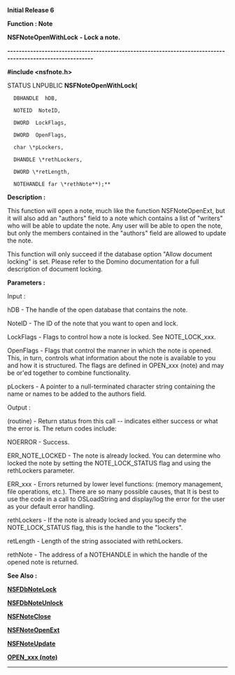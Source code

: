 




<!--
 /\* Font Definitions \*/
 @font-face
 {font-family:Helv;
 panose-1:2 11 6 4 2 2 2 3 2 4;}
@font-face
 {font-family:"Cambria Math";
 panose-1:2 4 5 3 5 4 6 3 2 4;}
 /\* Style Definitions \*/
 p.MsoNormal, li.MsoNormal, div.MsoNormal
 {margin-top:0cm;
 margin-right:0cm;
 margin-bottom:8.0pt;
 margin-left:0cm;
 line-height:107%;
 font-size:11.0pt;
 font-family:"Calibri",sans-serif;}
.MsoChpDefault
 {font-size:11.0pt;}
.MsoPapDefault
 {margin-bottom:8.0pt;
 line-height:107%;}
 /\* Page Definitions \*/
 @page WordSection1
 {size:612.0pt 792.0pt;
 margin:72.0pt 72.0pt 72.0pt 72.0pt;}
div.WordSection1
 {page:WordSection1;}
-->




**Initial Release 6**



**Function : Note**



**NSFNoteOpenWithLock** **- Lock a
note.**


**----------------------------------------------------------------------------------------------------------**



**#include <nsfnote.h>**



STATUS
LNPUBLIC **NSFNoteOpenWithLock(**  

      DBHANDLE  hDB,  

      NOTEID  NoteID,  

      DWORD  LockFlags,  

      DWORD  OpenFlags,  

      char \*pLockers,  

      DHANDLE \*rethLockers,  

      DWORD \*retLength,  

      NOTEHANDLE far \*rethNote**);**



**Description :**



This
function will open a note, much like the function NSFNoteOpenExt, but it will
also add an "authors" field to a note which contains a list of
"writers" who will be able to update the note.  Any user will be able
to open the note, but only the members contained in the "authors"
field are allowed to update the note.


 


This
function will only succeed if the database option "Allow document
locking" is set.  Please refer to the Domino documentation for a full
description of document locking.


 


**Parameters :**



Input :  

hDB  -  The handle of the open database that contains the note.  

  

NoteID  -  The ID of the note that you want to open and lock.  

  

LockFlags  -  Flags to control how a note is locked.  See NOTE\_LOCK\_xxx.  

  

OpenFlags  -  Flags that control the manner in which the note is opened. This,
in turn, controls what information about the note is available to you and how
it is structured. The flags are defined in OPEN\_xxx (note) and may be or'ed
together to combine functionality.  

  

pLockers  -  A pointer to a null-terminated character string containing the
name or names to be added to the authors field.  

  




Output :  

(routine)  -  Return status from this call -- indicates either success or what
the error is. The return codes include:  

  

NOERROR - Success.  

  

ERR\_NOTE\_LOCKED - The note is already locked.  You can determine who locked the
note by setting the NOTE\_LOCK\_STATUS flag  and using the rethLockers parameter.  

  

ERR\_xxx - Errors returned by lower level functions: (memory management, file
operations, etc.).  There are so many possible causes, that It is best to use
the code in a call to OSLoadString and display/log the error for the user as
your default error handling.  

  

  

rethLockers  -  If the note is already locked and you specify the
NOTE\_LOCK\_STATUS flag, this is the handle to the "lockers".  

  

retLength  -  Length of the string associated with rethLockers.  

  

rethNote  -  The address of a NOTEHANDLE in which the handle of the opened note
is returned.  

  




 **See Also :**


**[NSFDbNoteLock](NSFDbNoteLock.md)**


**[NSFDbNoteUnlock](NSFDbNoteUnlock.md)**


**[NSFNoteClose](NSFNoteClose.md)**


**[NSFNoteOpenExt](NSFNoteOpenExt.md)**


**[NSFNoteUpdate](NSFNoteUpdate.md)**


**[OPEN\_xxx (note)](notes:///852584E300582C9D/61FD4E9848264AD28525620B006BA8BD/85255D56004D3F6385255B660055DC1F)**



----------------------------------------------------------------------------------------------------------


 





